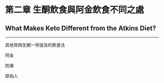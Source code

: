 # 第二章 **生酮飲食與阿金飲食不同之處**

## What Makes Keto Different from the Atkins Diet?

---

其他常與生酮一併提及的飲食法

阿金

防彈

原始人

